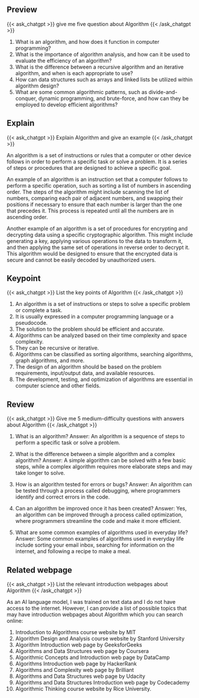 ## Preview
{{< ask_chatgpt >}}
give me five question about Algorithm
{{< /ask_chatgpt >}}



1. What is an algorithm, and how does it function in computer programming?
2. What is the importance of algorithm analysis, and how can it be used to evaluate the efficiency of an algorithm?
3. What is the difference between a recursive algorithm and an iterative algorithm, and when is each appropriate to use?
4. How can data structures such as arrays and linked lists be utilized within algorithm design?
5. What are some common algorithmic patterns, such as divide-and-conquer, dynamic programming, and brute-force, and how can they be employed to develop efficient algorithms?   

## Explain
{{< ask_chatgpt >}}
Explain Algorithm and give an example
{{< /ask_chatgpt >}}



An algorithm is a set of instructions or rules that a computer or other device follows in order to perform a specific task or solve a problem. It is a series of steps or procedures that are designed to achieve a specific goal.

An example of an algorithm is an instruction set that a computer follows to perform a specific operation, such as sorting a list of numbers in ascending order. The steps of the algorithm might include scanning the list of numbers, comparing each pair of adjacent numbers, and swapping their positions if necessary to ensure that each number is larger than the one that precedes it. This process is repeated until all the numbers are in ascending order.

Another example of an algorithm is a set of procedures for encrypting and decrypting data using a specific cryptographic algorithm. This might include generating a key, applying various operations to the data to transform it, and then applying the same set of operations in reverse order to decrypt it. This algorithm would be designed to ensure that the encrypted data is secure and cannot be easily decoded by unauthorized users.   

## Keypoint
{{< ask_chatgpt >}}
List the key points of Algorithm
{{< /ask_chatgpt >}}



1. An algorithm is a set of instructions or steps to solve a specific problem or complete a task.
2. It is usually expressed in a computer programming language or a pseudocode.
3. The solution to the problem should be efficient and accurate.
4. Algorithms can be analyzed based on their time complexity and space complexity.
5. They can be recursive or iterative.
6. Algorithms can be classified as sorting algorithms, searching algorithms, graph algorithms, and more.
7. The design of an algorithm should be based on the problem requirements, input/output data, and available resources.
8. The development, testing, and optimization of algorithms are essential in computer science and other fields.   

## Review
{{< ask_chatgpt >}}
Give me 5 medium-difficulty questions with answers about Algorithm
{{< /ask_chatgpt >}}



1. What is an algorithm?
Answer: An algorithm is a sequence of steps to perform a specific task or solve a problem.

2. What is the difference between a simple algorithm and a complex algorithm?
Answer: A simple algorithm can be solved with a few basic steps, while a complex algorithm requires more elaborate steps and may take longer to solve.

3. How is an algorithm tested for errors or bugs?
Answer: An algorithm can be tested through a process called debugging, where programmers identify and correct errors in the code.

4. Can an algorithm be improved once it has been created?
Answer: Yes, an algorithm can be improved through a process called optimization, where programmers streamline the code and make it more efficient.

5. What are some common examples of algorithms used in everyday life?
Answer: Some common examples of algorithms used in everyday life include sorting your email inbox, searching for information on the internet, and following a recipe to make a meal.   

## Related webpage
{{< ask_chatgpt >}}
List the relevant introduction webpages about Algorithm
{{< /ask_chatgpt >}}



As an AI language model, I was trained on text data and I do not have access to the internet. However, I can provide a list of possible topics that may have introduction webpages about Algorithm which you can search online:

1. Introduction to Algorithms course website by MIT
2. Algorithm Design and Analysis course website by Stanford University
3. Algorithm Introduction web page by GeeksforGeeks
4. Algorithms and Data Structures web page by Coursera
5. Algorithmic Concepts and Introduction web page by DataCamp
6. Algorithms Introduction web page by HackerRank
7. Algorithms and Complexity web page by Brilliant
8. Algorithms and Data Structures web page by Udacity
9. Algorithms and Data Structures Introduction web page by Codecademy
10. Algorithmic Thinking course website by Rice University.   

